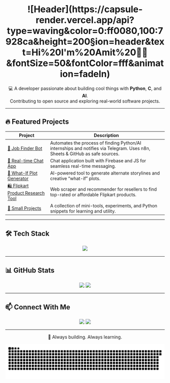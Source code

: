<h1 align="center">
![Header](https://capsule-render.vercel.app/api?type=waving&color=0:ff0080,100:7928ca&height=200&section=header&text=Hi%20I'm%20Amit%20👨‍💻&fontSize=50&fontColor=fff&animation=fadeIn)
</h1>

<p align="center">
  💻 A developer passionate about building cool things with <strong>Python</strong>, <strong>C</strong>, and <strong>AI</strong>.<br>
  Contributing to open source and exploring real-world software projects.
</p>

---

## 🔥 Featured Projects

| Project | Description |
|--------|-------------|
| [💼 Job Finder Bot](https://github.com/Amitk003/job-finder) | Automates the process of finding Python/AI internships and notifies via Telegram. Uses n8n, Sheets & GitHub as safe sources. |
| [💬 Real-time Chat App](https://github.com/Amitk003/realtime-chat-app) | Chat application built with Firebase and JS for seamless real-time messaging. |
| [🧪 What-If Plot Generator](https://github.com/Amitk003/infinity-plot-generator) | AI-powered tool to generate alternate storylines and creative “what-if” plots. |
| [🛍️ Flipkart Product Research Tool](https://github.com/Amitk003/flipkart-product-research-assistant) | Web scraper and recommender for resellers to find top-rated or affordable Flipkart products. |
| [🧩 Small Projects](https://github.com/Amitk003/Small-Projects) | A collection of mini-tools, experiments, and Python snippets for learning and utility. |

---

## 🛠️ Tech Stack

<p align="center">
  <img src="https://skillicons.dev/icons?i=python,c,cpp,html,css,js,git,github,vscode,firebase" />
</p>

---

## 📊 GitHub Stats

<p align="center">
  <img src="https://github-readme-stats.vercel.app/api?username=Amitk003&show_icons=true&theme=radical" height="160" />
  <img src="https://github-readme-stats.vercel.app/api/top-langs/?username=Amitk003&layout=compact&theme=radical" height="160" />
</p>

---

## 📫 Connect With Me

<p align="center">
  <a href="https://www.linkedin.com/in/amitk003/"><img src="https://img.shields.io/badge/LinkedIn-AmitK003-blue?style=for-the-badge&logo=linkedin" /></a>
  <a href="mailto:amit.work017@outlook.com"><img src="https://img.shields.io/badge/email-amit.work017@outlook.com-D14836?style=for-the-badge&logo=gmail&logoColor=white" /></a>
</p>

---

<p align="center">
  🚀 Always building. Always learning.<br>
</p>

<p align="center">
<picture>
  <source media="(prefers-color-scheme: dark)" srcset="amit-banner.svg" />
  <source media="(prefers-color-scheme: light)" srcset="amit-banner.svg" />
  <img alt="github-snake" src="amit-banner.svg" />
</picture>
</p>
